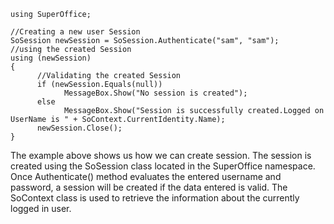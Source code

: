 <properties date="2016-06-24"
SortOrder="20"
/>

```
using SuperOffice;
 
//Creating a new user Session
SoSession newSession = SoSession.Authenticate("sam", "sam");
//using the created Session
using (newSession)
{
      //Validating the created Session
      if (newSession.Equals(null))
            MessageBox.Show("No session is created");     
      else
            MessageBox.Show("Session is successfully created.Logged on UserName is " + SoContext.CurrentIdentity.Name);
      newSession.Close();                   
}
```

        

The example above shows us how we can create session. The session is created using the SoSession class located in the SuperOffice namespace. Once Authenticate() method evaluates the entered username and password, a session will be created if the data entered is valid. The SoContext class is used to retrieve the information about the currently logged in user.
